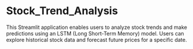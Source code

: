 # Stock_Trend_Analysis
This Streamlit application enables users to analyze stock trends and make predictions using an LSTM (Long Short-Term Memory) model. Users can explore historical stock data and forecast future prices for a specific date.
